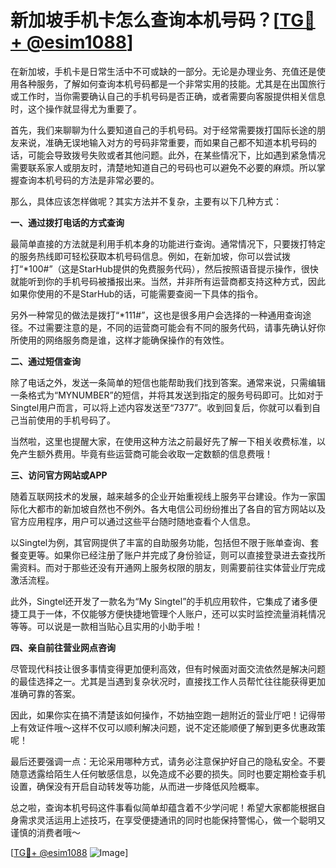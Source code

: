 # 新加坡手机卡怎么查询本机号码？[[TG💪+ @esim1088](https://t.me/s/esim1088)]

在新加坡，手机卡是日常生活中不可或缺的一部分。无论是办理业务、充值还是使用各种服务，了解如何查询本机号码都是一个非常实用的技能。尤其是在出国旅行或工作时，当你需要确认自己的手机号码是否正确，或者需要向客服提供相关信息时，这个操作就显得尤为重要了。

首先，我们来聊聊为什么要知道自己的手机号码。对于经常需要拨打国际长途的朋友来说，准确无误地输入对方的号码非常重要，而如果自己都不知道本机号码的话，可能会导致拨号失败或者其他问题。此外，在某些情况下，比如遇到紧急情况需要联系家人或朋友时，清楚地知道自己的号码也可以避免不必要的麻烦。所以掌握查询本机号码的方法是非常必要的。

那么，具体应该怎样做呢？其实方法并不复杂，主要有以下几种方式：

**一、通过拨打电话的方式查询**

最简单直接的方法就是利用手机本身的功能进行查询。通常情况下，只要拨打特定的服务热线即可轻松获取本机号码信息。例如，在新加坡，你可以尝试拨打“*100#”（这是StarHub提供的免费服务代码），然后按照语音提示操作，很快就能听到你的手机号码被播报出来。当然，并非所有运营商都支持这种方式，因此如果你使用的不是StarHub的话，可能需要查阅一下具体的指令。

另外一种常见的做法是拨打“*111#”，这也是很多用户会选择的一种通用查询途径。不过需要注意的是，不同的运营商可能会有不同的服务代码，请事先确认好你所使用的网络服务商是谁，这样才能确保操作的有效性。

**二、通过短信查询**

除了电话之外，发送一条简单的短信也能帮助我们找到答案。通常来说，只需编辑一条格式为“MYNUMBER”的短信，并将其发送到指定的服务号码即可。比如对于Singtel用户而言，可以将上述内容发送至“7377”。收到回复后，你就可以看到自己当前使用的手机号码了。

当然啦，这里也提醒大家，在使用这种方法之前最好先了解一下相关收费标准，以免产生额外费用。毕竟有些运营商可能会收取一定数额的信息费哦！

**三、访问官方网站或APP**

随着互联网技术的发展，越来越多的企业开始重视线上服务平台建设。作为一家国际化大都市的新加坡自然也不例外。各大电信公司纷纷推出了各自的官方网站以及官方应用程序，用户可以通过这些平台随时随地查看个人信息。

以Singtel为例，其官网提供了丰富的自助服务功能，包括但不限于账单查询、套餐变更等。如果你已经注册了账户并完成了身份验证，则可以直接登录进去查找所需资料。而对于那些还没有开通网上服务权限的朋友，则需要前往实体营业厅完成激活流程。

此外，Singtel还开发了一款名为“My Singtel”的手机应用软件，它集成了诸多便捷工具于一体，不仅能够方便快捷地管理个人账户，还可以实时监控流量消耗情况等等。可以说是一款相当贴心且实用的小助手啦！

**四、亲自前往营业网点咨询**

尽管现代科技让很多事情变得更加便利高效，但有时候面对面交流依然是解决问题的最佳选择之一。尤其是当遇到复杂状况时，直接找工作人员帮忙往往能获得更加准确可靠的答案。

因此，如果你实在搞不清楚该如何操作，不妨抽空跑一趟附近的营业厅吧！记得带上有效证件哦～这样不仅可以顺利解决问题，说不定还能顺便了解到更多优惠政策呢！

最后还要强调一点：无论采用哪种方式，请务必注意保护好自己的隐私安全。不要随意透露给陌生人任何敏感信息，以免造成不必要的损失。同时也要定期检查手机设置，确保没有开启自动转发等功能，从而进一步降低风险概率。

总之啦，查询本机号码这件事看似简单却蕴含着不少学问呢！希望大家都能根据自身需求灵活运用上述技巧，在享受便捷通讯的同时也能保持警惕心，做一个聪明又谨慎的消费者哦～

[[TG💪+ @esim1088](https://t.me/s/esim1088) ![Image](https://i.postimg.cc/4NQfJmqS/Snipaste-2025-05-13-00-14-12.png)]